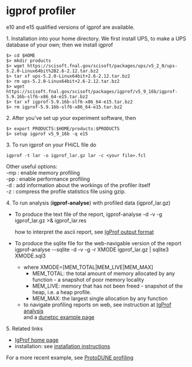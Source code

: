 # igprof profiler

e10 and e15 qualified versions of igprof are available.

1\. Installation into your home directory. We first install UPS, to make a UPS database of your own; then we install igprof

    $> cd $HOME
    $> mkdir products
    $> wget https://scisoft.fnal.gov/scisoft/packages/ups/v5_2_0/ups-5.2.0-Linux64bit%2B2.6-2.12.tar.bz2
    $> tar xf ups-5.2.0-Linux64bit+2.6-2.12.tar.bz2
    $> rm ups-5.2.0-Linux64bit+2.6-2.12.tar.bz2
    $> wget https://scisoft.fnal.gov/scisoft/packages/igprof/v5_9_16b/igprof-5.9.16b-slf6-x86_64-e15.tar.bz2
    $> tar xf igprof-5.9.16b-slf6-x86_64-e15.tar.bz2
    $> rm igprof-5.9.16b-slf6-x86_64-e15.tar.bz2

2\. After you've set up your experiment software, then

    $> export PRODUCTS:$HOME/products:$PRODUCTS
    $> setup igprof v5_9_16b -q e15

3\. To run igprof on your FHiCL file do

    igprof -t lar -o igprof_lar.gz lar -c <your file>.fcl

Other useful options:  
-mp : enable memory profiling  
-pp : enable performance profiling  
-d : add information about the workings of the profiler itself  
-z : compress the profile statistics file using gzip.

4\. To run analysis (****igprof-analyse****) with profiled data (igprof_lar.gz)

-   To produce the text file of the report,
        igprof-analyse -d -v -g igprof_lar.gz >&amp; igprof_lar.res

    how to interpret the ascii report, see [IgProf output format](https://igprof.org/text-output-format.html)

<!-- -->

-   To produce the sqlite file for the web-navigable version of the report
        igprof-analyse --sqlite -d -v -g -r XMODE igprof_lar.gz | sqlite3 XMODE.sql3 

    -   where XMODE=\[MEM_TOTAL\|MEM_LIVE\|MEM_MAX\]
        -   MEM_TOTAL: the total amount of memory allocated by any function - a snapshot of poor memory locality
        -   MEM_LIVE: memory that has not been freed - snapshot of the heap, i.e. a heap profile.
        -   MEM_MAX: the largest single allocation by any function
    -   to navigate profiling reports on web, see instruction at [IgProf analysis](https://igprof.org/analysis.html)  
        and a [dunetpc example page](https://g4cpt.fnal.gov/larsoft/dunetpc_v06_57_00/igprof.html)

5\. Related links

-   [IgProf home page](https://igprof.org/)
-   installation: see [installation instructions](https://igprof.org/install.html)

For a more recent example, see [ProtoDUNE profiling](ProtoDUNE_and_DUNE_Far_Detector_simulation_and_reconstruction_workflows_(v06_57_00)#Profiling-memory-and-CPU-performance)
